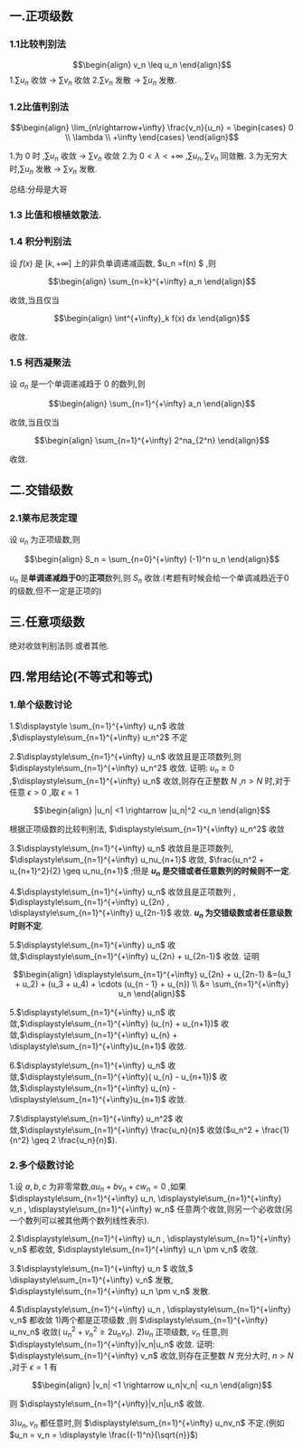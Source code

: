 ## 一.正项级数
### 1.1比较判别法

$$\begin{align}
    v_n \leq u_n
\end{align}$$
1.$\sum u_n$ 收敛 $\rightarrow$ $\sum v_n$ 收敛
2.$\sum v_n$ 发散 $\rightarrow$ $\sum u_n$ 发散.

### 1.2比值判别法

$$\begin{align}
    \lim_{n\rightarrow+\infty} \frac{v_n}{u_n} = \begin{cases}
        0 \\
        \lambda \\
        +\infty
    \end{cases}
\end{align}$$

1.为 $0$ 时 ,$\sum u_n$ 收敛 $\rightarrow$ $\sum v_n$ 收敛 
2.为 $0 <\lambda<+\infty$ ,$\sum u_n,\sum v_n$ 同敛散.
3.为无穷大时,$\sum u_n$ 发散 $\rightarrow$ $\sum v_n$ 发散.

总结:分母是大哥

### 1.3 比值和根植敛散法.

### 1.4 积分判别法
设 $f(x)$ 是 $[k,+\infty]$ 上的非负单调递减函数, $u_n =f(n) $ ,则

$$\begin{align}
    \sum_{n=k}^{+\infty} a_n 
\end{align}$$

收敛,当且仅当

$$\begin{align}
    \int^{+\infty}_k f(x) dx
\end{align}$$

收敛.

### 1.5 柯西凝聚法
设 $a_n$ 是一个单调递减趋于 $0$ 的数列,则

$$\begin{align}
    \sum_{n=1}^{+\infty} a_n 
\end{align}$$

收敛,当且仅当

$$\begin{align}
    \sum_{n=1}^{+\infty} 2^na_{2^n} 
\end{align}$$

收敛.



## 二.交错级数

### 2.1莱布尼茨定理
设 $u_n$ 为正项级数,则

$$\begin{align}
    S_n = \sum_{n=0}^{+\infty} (-1)^n u_n
\end{align}$$

$u_n$ 是**单调递减趋于0**的**正项**数列,则 $S_n$ 收敛.(考题有时候会给一个单调减趋近于0的级数,但不一定是正项的)


## 三.任意项级数
绝对收敛判别法则.或者其他.

## 四.常用结论(不等式和等式)
### 1.单个级数讨论
1.$\displaystyle \sum_{n=1}^{+\infty} u_n$ 收敛 ,$\displaystyle\sum_{n=1}^{+\infty} u_n^2$ 不定

2.$\displaystyle\sum_{n=1}^{+\infty} u_n$ 收敛且是正项数列,则 $\displaystyle\sum_{n=1}^{+\infty} u_n^2$ 收敛.
证明:
$u_n \geq 0$ ,$\displaystyle\sum_{n=1}^{+\infty} u_n$ 收敛,则存在正整数 $N$ ,$n>N$ 时,对于任意 $\epsilon > 0$ ,取 $\epsilon = 1$ 

$$\begin{align}
    |u_n| <1 \rightarrow |u_n|^2 <u_n
\end{align}$$

根据正项级数的比较判别法, $\displaystyle\sum_{n=1}^{+\infty} u_n^2$ 收敛

3.$\displaystyle\sum_{n=1}^{+\infty} u_n$ 收敛且是正项数列, $\displaystyle\sum_{n=1}^{+\infty} u_nu_{n+1}$ 收敛, $\frac{u_n^2 + u_{n+1}^2}{2} \geq u_nu_{n+1}$ ;但是 **$u_n$ 是交错或者任意数列的时候则不一定**.


4.$\displaystyle\sum_{n=1}^{+\infty} u_n$ 收敛且是正项数列 , $\displaystyle\sum_{n=1}^{+\infty} u_{2n} , \displaystyle\sum_{n=1}^{+\infty} u_{2n-1}$ 收敛. **$u_n$ 为交错级数或者任意级数时则不定**.

5.$\displaystyle\sum_{n=1}^{+\infty} u_n$ 收敛,$\displaystyle\sum_{n=1}^{+\infty} u_{2n} + u_{2n-1}$ 收敛.
证明

$$\begin{align}
    \displaystyle\sum_{n=1}^{+\infty} u_{2n} + u_{2n-1} &=(u_1 + u_2) + (u_3 + u_4) + \cdots (u_{n - 1} +  u_{n}) \\
    &= \sum_{n=1}^{+\infty} u_n
\end{align}$$

5.$\displaystyle\sum_{n=1}^{+\infty} u_n$ 收敛,$\displaystyle\sum_{n=1}^{+\infty} (u_{n} + u_{n+1})$ 收敛,$\displaystyle\sum_{n=1}^{+\infty} u_{n} + \displaystyle\sum_{n=1}^{+\infty}u_{n+1}$ 收敛.

6.$\displaystyle\sum_{n=1}^{+\infty} u_n$ 收敛,$\displaystyle\sum_{n=1}^{+\infty}( u_{n} - u_{n+1})$ 收敛,$\displaystyle\sum_{n=1}^{+\infty} u_{n} - \displaystyle\sum_{n=1}^{+\infty}u_{n+1}$ 收敛.

7.$\displaystyle\sum_{n=1}^{+\infty} u_n^2$ 收敛,$\displaystyle\sum_{n=1}^{+\infty} \frac{u_n}{n}$ 收敛($u_n^2  + \frac{1}{n^2} \geq 2 \frac{u_n}{n}$).

### 2.多个级数讨论
1.设 $a,b,c$ 为非零常数,$au_n + bv_n + cw_n = 0$ ,如果 $\displaystyle\sum_{n=1}^{+\infty} u_n, \displaystyle\sum_{n=1}^{+\infty} v_n , \displaystyle\sum_{n=1}^{+\infty} w_n$ 任意两个收敛,则另一个必收敛(另一个数列可以被其他两个数列线性表示).

2.$\displaystyle\sum_{n=1}^{+\infty} u_n , \displaystyle\sum_{n=1}^{+\infty} v_n$ 都收敛, $\displaystyle\sum_{n=1}^{+\infty} u_n \pm v_n$ 收敛.

3.$\displaystyle\sum_{n=1}^{+\infty} u_n $ 收敛,$ \displaystyle\sum_{n=1}^{+\infty} v_n$ 发散, $\displaystyle\sum_{n=1}^{+\infty} u_n \pm v_n$ 发散.

4.$\displaystyle\sum_{n=1}^{+\infty} u_n , \displaystyle\sum_{n=1}^{+\infty} v_n$ 都收敛
1)两个都是正项级数 ,则 $\displaystyle\sum_{n=1}^{+\infty} u_nv_n$ 收敛( $u_n^2 + v_n^2 \geq 2 u_nv_n$).
2)$u_n$ 正项级数, $v_n$ 任意,则 $\displaystyle\sum_{n=1}^{+\infty}|v_n|u_n$ 收敛.
证明:
$\displaystyle\sum_{n=1}^{+\infty} v_n$ 收敛,则存在正整数 $N$ 充分大时, $n>N$ ,对于 $\epsilon = 1$ 有

$$\begin{align}
    |v_n| <1 \rightarrow u_n|v_n| <u_n
\end{align}$$

则 $\displaystyle\sum_{n=1}^{+\infty}|v_n|u_n$ 收敛.

3)$u_n,v_n$ 都任意时,则 $\displaystyle\sum_{n=1}^{+\infty} u_nv_n$ 不定.(例如 $u_n = v_n = \displaystyle \frac{(-1)^n}{\sqrt{n}}$)